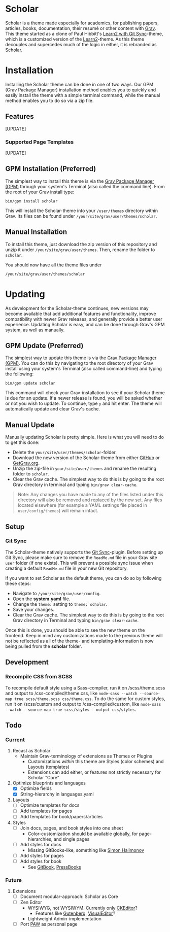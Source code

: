 # Scholar

Scholar is a theme made especially for academics, for publishing papers, articles, books, documentation, their resumé or other content with [Grav](https://getgrav.org/). This theme started as a clone of Paul Hibbitt's [Learn2 with Git Sync](https://github.com/hibbitts-design/grav-theme-learn2-git-sync)-theme, which is a customized version of the [Learn2](https://github.com/getgrav/grav-theme-learn2)-theme. As this theme decouples and supercedes much of the logic in either, it is rebranded as Scholar.

# Installation

Installing the Scholar theme can be done in one of two ways. Our GPM (Grav Package Manager) installation method enables you to quickly and easily install the theme with a simple terminal command, while the manual method enables you to do so via a zip file.

## Features

[UPDATE]

### Supported Page Templates

[UPDATE]

## GPM Installation (Preferred)

The simplest way to install this theme is via the [Grav Package Manager (GPM)](http://learn.getgrav.org/advanced/grav-gpm) through your system's Terminal (also called the command line).  From the root of your Grav install type:

    bin/gpm install scholar

This will install the Scholar-theme into your `/user/themes` directory within Grav. Its files can be found under `/your/site/grav/user/themes/scholar`.

## Manual Installation

To install this theme, just download the zip version of this repository and unzip it under `/your/site/grav/user/themes`. Then, rename the folder to `scholar`.

You should now have all the theme files under

    /your/site/grav/user/themes/scholar


# Updating

As development for the Scholar-theme continues, new versions may become available that add additional features and functionality, improve compatibility with newer Grav releases, and generally provide a better user experience. Updating Scholar is easy, and can be done through Grav's GPM system, as well as manually.

## GPM Update (Preferred)

The simplest way to update this theme is via the [Grav Package Manager (GPM)](http://learn.getgrav.org/advanced/grav-gpm). You can do this by navigating to the root directory of your Grav install using your system's Terminal (also called command-line) and typing the following:

    bin/gpm update scholar

This command will check your Grav-installation to see if your Scholar theme is due for an update. If a newer release is found, you will be asked whether or not you wish to update. To continue, type `y` and hit enter. The theme will automatically update and clear Grav's cache.

## Manual Update

Manually updating Scholar is pretty simple. Here is what you will need to do to get this done:

* Delete the `your/site/user/themes/scholar`-folder.
* Download the new version of the Scholar-theme from either [GitHub](https://github.com/OleVik/grav-theme-scholar) or [GetGrav.org](http://getgrav.org/downloads/themes#extras).
* Unzip the zip-file in `your/site/user/themes` and rename the resulting folder to `scholar`.
* Clear the Grav cache. The simplest way to do this is by going to the root Grav directory in terminal and typing `bin/grav clear-cache`.

> Note: Any changes you have made to any of the files listed under this directory will also be removed and replaced by the new set. Any files located elsewhere (for example a YAML settings file placed in `user/config/themes`) will remain intact.

## Setup

### Git Sync

The Scholar-theme natively supports the [Git Sync](https://github.com/trilbymedia/grav-plugin-git-sync)-plugin. Before setting up Git Sync, please make sure to remove the `ReadMe.md` file in your Grav site `user` folder (if one exists). This will prevent a possible sync issue when creating a default `ReadMe.md` file in your new Git repository.

If you want to set Scholar as the default theme, you can do so by following these steps:

* Navigate to `/your/site/grav/user/config`.
* Open the **system.yaml** file.
* Change the `theme:` setting to `theme: scholar`.
* Save your changes.
* Clear the Grav cache. The simplest way to do this is by going to the root Grav directory in Terminal and typing `bin/grav clear-cache`.

Once this is done, you should be able to see the new theme on the frontend. Keep in mind any customizations made to the previous theme will not be reflected as all of the theme- and templating-information is now being pulled from the **scholar** folder.

## Development

### Recompile CSS from SCSS

To recompile default style using a Sass-compiler, run it on /scss/theme.scss and output to /css-compiled/theme.css, like `node-sass --watch --source-map true scss/theme.scss css/theme.css`. To do the same for custom styles, run it on /scss/custom and output to /css-compiled/custom, like `node-sass --watch --source-map true scss/styles --output css/styles`.

## Todo

### Current

1. Recast as Scholar
    - Maintain Grav-terminology of extensions as Themes or Plugins
        - Customizations _within_ this theme are Styles (color schemes) and Layouts (templates)
        - Extensions can add either, or features not strictly necessary for Scholar "Core"
1. Optimize blueprints and languages
    - [X] Optimize fields
    - [X] String-hierarchy in languages.yaml
1. Layouts
    - [ ] Optimize templates for docs
    - [ ] Add templates for pages
    - [ ] Add templates for book/papers/articles
1. Styles
    - [ ] Join docs, pages, and book styles into one sheet
        - Color-customization should be available globally, for page-hierarchies, and single pages
    - [ ] Add styles for docs
        - Missing GitBooks-like, something like [Simon Halimonov](http://learn.simonhalimonov.de/)
    - [ ] Add styles for pages
    - [ ] Add styles for book
        - See [GitBook](https://docs.gitbook.com/), [PressBooks](https://pressbooks.com/themes/)

### Future

1. Extensions
    - [ ] Document modular-approach: Scholar as Core
    - [ ] Zen Editor
        - WYSIWYG, not WYSIWYM. Currently only [CKEditor](https://ckeditor.com/docs/ckeditor5/latest/features/markdown.html)?
            - Features like [Gutenberg](https://wordpress.org/gutenberg/), [VisualEditor](https://www.mediawiki.org/wiki/Extension:VisualEditor)?
        - Lightweight Admin-implementation
    - [ ] Port [PAW](https://github.com/OleVik/personal-academic-website) as personal page
